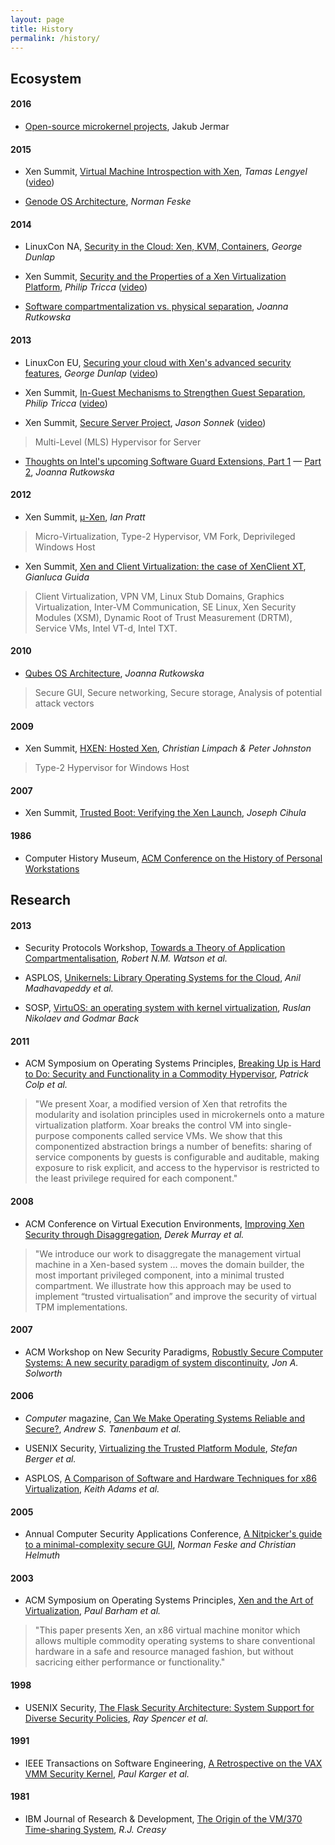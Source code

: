 ```yaml
---
layout: page
title: History
permalink: /history/
---
```


## Ecosystem

#### 2016

* [Open-source microkernel projects](http://www.microkernel.info), Jakub Jermar

#### 2015

* Xen Summit, [Virtual Machine Introspection with Xen](http://events.linuxfoundation.org/sites/events/files/slides/xendevsummit.pdf), *Tamas Lengyel* ([video](https://www.youtube.com/watch?v=k0BVFyyuvRA))

* [Genode OS Architecture](http://genode.org/documentation/genode-foundations-15-05.pdf), *Norman Feske*

#### 2014

* LinuxCon NA, [Security in the Cloud: Xen, KVM, Containers](http://www.slideshare.net/xen_com_mgr/lcna14-security-of-virtualization-solutions), *George Dunlap*

* Xen Summit, [Security and the Properties of a Xen Virtualization Platform](http://www.slideshare.net/xen_com_mgr/tricca-xen-summit2014), *Philip Tricca* ([video](https://www.youtube.com/watch?v=ESS2UGBi4eI))

* [Software compartmentalization vs. physical separation](http://invisiblethingslab.com/resources/2014/Software_compartmentalization_vs_physical_separation.pdf), *Joanna Rutkowska*

#### 2013

* LinuxCon EU, [Securing your cloud with Xen's advanced security features](http://www.slideshare.net/xen_com_mgr/lceu13-securing-your-cloud-with-xens-advanced-security-features-ge), *George Dunlap* ([video](http://www.youtube.com/watch?v=fvW3kzl-bfY))

* Xen Summit, [In-Guest Mechanisms to Strengthen Guest Separation](http://events.linuxfoundation.org/sites/events/files/slides/XenSummit_2013_Tricca.pdf), *Philip Tricca* ([video](https://www.youtube.com/watch?v=6Q8mlTBn-ZI))

* Xen Summit, [Secure Server Project](http://www.slideshare.net/xen_com_mgr/xen-summit2013-secureserverproject), *Jason Sonnek* ([video](http://www.youtube.com/watch?v=v_RJZTFcKoc))

> Multi-Level (MLS) Hypervisor for Server 

* [Thoughts on Intel's upcoming Software Guard Extensions, Part 1](http://theinvisiblethings.blogspot.com/2013/08/thoughts-on-intels-upcoming-software.html) &mdash; [Part 2](http://theinvisiblethings.blogspot.com/2013/09/thoughts-on-intels-upcoming-software.html), *Joanna Rutkowska*

#### 2012 

* Xen Summit, [&mu;-Xen](http://www.slideshare.net/xen_com_mgr/xen-14203926), *Ian Pratt*

> Micro-Virtualization, Type-2 Hypervisor, VM Fork, Deprivileged Windows Host 

* Xen Summit, [Xen and Client Virtualization: the case of XenClient XT](http://www.slideshare.net/xen_com_mgr/xen-and-client-virtualization-the-case-of-xenclient-xt), *Gianluca Guida*

> Client Virtualization, VPN VM, Linux Stub Domains, Graphics Virtualization, Inter-VM Communication, SE Linux, Xen Security Modules (XSM), Dynamic Root of Trust Measurement (DRTM), Service VMs, Intel VT-d, Intel TXT.

#### 2010 

* [Qubes OS Architecture](https://www.qubes-os.org/attachment/wiki/QubesArchitecture/arch-spec-0.3.pdf), *Joanna Rutkowska*

> Secure GUI, Secure networking, Secure storage, Analysis of potential attack vectors

#### 2009 

* Xen Summit, [HXEN: Hosted Xen](http://wiki.xen.org/old-wiki/xenwiki/Xen_HXEN.html), *Christian Limpach & Peter Johnston*

> Type-2 Hypervisor for Windows Host

#### 2007 

* Xen Summit, [Trusted Boot: Verifying the Xen Launch](https://web.archive.org/web/20140611161423/http://www-archive.xenproject.org/files/xensummit_fall07/23_JosephCihula.pdf), *Joseph Cihula*

#### 1986

* Computer History Museum, [ACM Conference on the History of Personal Workstations](http://www.computerhistory.org/atchm/the-1986-acm-conference-on-the-history-of-personal-workstations/)

## Research

#### 2013

* Security Protocols Workshop, [Towards a Theory of Application Compartmentalisation](http://www.cl.cam.ac.uk/~kg365/pubs/2013spw-compartmentalisation.pdf), *Robert N.M. Watson et al.*

* ASPLOS, [Unikernels: Library Operating Systems for the Cloud](http://anil.recoil.org/papers/2013-asplos-mirage.pdf), *Anil Madhavapeddy et al.*

* SOSP, [VirtuOS: an operating system with kernel virtualization](http://people.cs.vt.edu/~gback/papers/sosp13final.pdf), *Ruslan Nikolaev and Godmar Back*


#### 2011 

* ACM Symposium on Operating Systems Principles, [Breaking Up is Hard to Do: Security and Functionality in a Commodity Hypervisor](http://www.cs.ubc.ca/~andy/papers/xoar-sosp-final.pdf), *Patrick Colp et al.*

> "We present Xoar, a modified version of Xen that retrofits the modularity and 
isolation principles used in microkernels onto a mature virtualization platform. 
Xoar breaks the control VM into single-purpose components called
service VMs. We show that this componentized abstraction brings a number of
benefits: sharing of service components by guests is configurable and auditable, 
making exposure to risk explicit, and access to the hypervisor is restricted 
to the least privilege required for each component."

#### 2008 

* ACM Conference on Virtual Execution Environments, [Improving Xen Security through Disaggregation](https://www.cl.cam.ac.uk/research/srg/netos/papers/2008-murray2008improving.pdf), *Derek Murray et al.*

> "We introduce our work to disaggregate the management virtual machine 
in a Xen-based system ... moves
the domain builder, the most important privileged component, into a minimal 
trusted compartment. We illustrate how this approach may be used to implement 
“trusted virtualisation” and improve the security of virtual TPM implementations. 

#### 2007

* ACM Workshop on New Security Paradigms, [Robustly Secure Computer Systems: A new security paradigm of system discontinuity](http://parsys.eecs.uic.edu/~solworth/solworth07systemDiscontinuity.pdf), *Jon A. Solworth*

#### 2006 

* *Computer* magazine, [Can We Make Operating Systems Reliable and Secure?](http://cs.furman.edu/~chealy/cs75/important%20papers/secure%20computer-2006a.pdf), *Andrew S. Tanenbaum et al.*

* USENIX Security, [Virtualizing the Trusted Platform Module](https://www.usenix.org/event/sec06/tech/full_papers/berger/berger.pdf), *Stefan Berger et al.*

* ASPLOS, [A Comparison of Software and Hardware Techniques for x86 Virtualization](http://www.scs.stanford.edu/13wi-cs240/sched/readings/vm-techniques.pdf), *Keith Adams et al.*

#### 2005

* Annual Computer Security Applications Conference, [A Nitpicker's guide to a minimal-complexity secure GUI](https://www.acsac.org/2005/papers/54.pdf), *Norman Feske and Christian Helmuth*

#### 2003

* ACM Symposium on Operating Systems Principles, [Xen and the Art of Virtualization](http://www.cl.cam.ac.uk/research/srg/netos/papers/2003-xensosp.pdf), *Paul Barham et al.*

> "This paper presents Xen, an x86 virtual machine monitor which allows multiple commodity operating systems to share conventional hardware in a safe and resource managed fashion, but without sacricing either performance or functionality."

#### 1998 

* USENIX Security, [The Flask Security Architecture: System Support for Diverse Security Policies](https://www.cs.cmu.edu/~dga/papers/flask-usenixsec99.pdf), *Ray Spencer et al.*

#### 1991

* IEEE Transactions on Software Engineering, [A Retrospective on the VAX VMM Security Kernel](http://www.cse.psu.edu/~trj1/cse543-f06/papers/vax_vmm.pdf), *Paul Karger et al.*
 
#### 1981

* IBM Journal of Research & Development, [The Origin of the VM/370 Time-sharing System](http://lass.cs.umass.edu/~shenoy/courses/fall07/papers/vm370.pdf), *R.J. Creasy*
